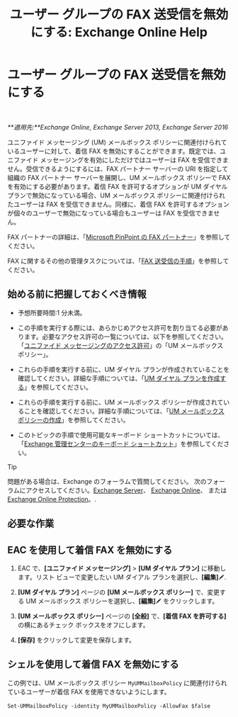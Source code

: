 ﻿---
title: 'ユーザー グループの FAX 送受信を無効にする: Exchange Online Help'
TOCTitle: ユーザー グループの FAX 送受信を無効にする
ms:assetid: 1c57c3ba-2b0e-43dd-9b28-43bada1592c5
ms:mtpsurl: https://technet.microsoft.com/ja-jp/library/JJ650864(v=EXCHG.150)
ms:contentKeyID: 52057391
ms.date: 05/22/2018
mtps_version: v=EXCHG.150
ms.translationtype: HT
---

# ユーザー グループの FAX 送受信を無効にする

 

_**適用先:**Exchange Online, Exchange Server 2013, Exchange Server 2016_

ユニファイド メッセージング (UM) メールボックス ポリシーに関連付けられているユーザーに対して、着信 FAX を無効にすることができます。既定では、ユニファイド メッセージングを有効にしただけではユーザーは FAX を受信できません。受信できるようにするには、FAX パートナー サーバーの URI を指定して組織の FAX パートナー サーバーを展開し、UM メールボックス ポリシーで FAX を有効にする必要があります。着信 FAX を許可するオプションが UM ダイヤル プランで無効になっている場合、UM メールボックス ポリシーに関連付けられたユーザーは FAX を受信できません。同様に、着信 FAX を許可するオプションが個々のユーザーで無効になっている場合もユーザーは FAX を受信できません。

FAX パートナーの詳細は、「[Microsoft PinPoint の FAX パートナー](https://go.microsoft.com/fwlink/?linkid=190238)」を参照してください。

FAX に関するその他の管理タスクについては、「[FAX 送受信の手順](faxing-procedures-exchange-2013-help.md)」を参照してください。

## 始める前に把握しておくべき情報

  - 予想所要時間:1 分未満。

  - この手順を実行する際には、あらかじめアクセス許可を割り当てる必要があります。必要なアクセス許可の一覧については、以下を参照してください。「[ユニファイド メッセージングのアクセス許可](unified-messaging-permissions-exchange-2013-help.md)」の「UM メールボックス ポリシー」。

  - これらの手順を実行する前に、UM ダイヤル プランが作成されていることを確認してください。詳細な手順については、「[UM ダイヤル プランを作成する](create-a-um-dial-plan-exchange-2013-help.md)」を参照してください。

  - これらの手順を実行する前に、UM メールボックス ポリシーが作成されていることを確認してください。詳細な手順については、「[UM メールボックス ポリシーの作成](create-a-um-mailbox-policy-exchange-2013-help.md)」を参照してください。

  - このトピックの手順で使用可能なキーボード ショートカットについては、「[Exchange 管理センターのキーボード ショートカット](keyboard-shortcuts-in-the-exchange-admin-center-exchange-online-protection-help.md)」を参照してください。


> [!TIP]
> 問題がある場合は、Exchange のフォーラムで質問してください。 次のフォーラムにアクセスしてください。<A href="https://go.microsoft.com/fwlink/p/?linkid=60612">Exchange Server</A>、 <A href="https://go.microsoft.com/fwlink/p/?linkid=267542">Exchange Online</A>、 または <A href="https://go.microsoft.com/fwlink/p/?linkid=285351">Exchange Online Protection</A>。.



## 必要な作業

## EAC を使用して着信 FAX を無効にする

1.  EAC で、**\[ユニファイド メッセージング\]** \> **\[UM ダイヤル プラン\]** に移動します。リスト ビューで変更したい UM ダイアル プランを選択し、**\[編集\]**![編集アイコン](images/Bb124582.6f53ccb2-1f13-4c02-bea0-30690e6ea71d(EXCHG.150).gif "編集アイコン").

2.  **\[UM ダイヤル プラン\]** ページの **\[UM メールボックス ポリシー\]** で、変更する UM メールボックス ポリシーを選択し、**\[編集\]**![編集アイコン](images/Bb124582.6f53ccb2-1f13-4c02-bea0-30690e6ea71d(EXCHG.150).gif "編集アイコン") をクリックします。

3.  **\[UM メールボックス ポリシー\]** ページの **\[全般\]** で、**\[着信 FAX を許可する\]** の横にあるチェック ボックスをオフにします。

4.  **\[保存\]** をクリックして変更を保存します。

## シェルを使用して着信 FAX を無効にする

この例では、UM メールボックス ポリシー `MyUMMailboxPolicy` に関連付けられているユーザーが着信 FAX を使用できないようにします。

    Set-UMMailboxPolicy -identity MyUMMailboxPolicy -AllowFax $false

